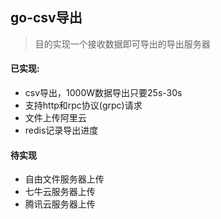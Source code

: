 ## go-csv导出

> 目的实现一个接收数据即可导出的导出服务器

#### 已实现:
- csv导出，1000W数据导出只要25s-30s
- 支持http和rpc协议(grpc)请求
- 文件上传阿里云
- redis记录导出进度

#### 待实现

- 自由文件服务器上传
- 七牛云服务器上传
- 腾讯云服务器上传
